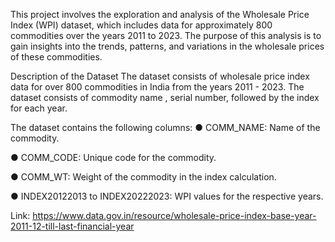 This project involves the exploration and analysis of the Wholesale Price Index (WPI)
dataset, which includes data for approximately 800 commodities over the years 2011
to 2023. The purpose of this analysis is to gain insights into the trends, patterns, and
variations in the wholesale prices of these commodities.

Description of the Dataset
The dataset consists of wholesale price index data for over 800 commodities in India
from the years 2011 - 2023. The dataset consists of commodity name , serial number,
followed by the index for each year.

The dataset contains the following columns:
● COMM_NAME: Name of the commodity.

● COMM_CODE: Unique code for the commodity.

● COMM_WT: Weight of the commodity in the index calculation.

● INDEX20122013 to INDEX20222023: WPI values for the respective years.

Link:
https://www.data.gov.in/resource/wholesale-price-index-base-year-2011-12-till-last-financial-year
